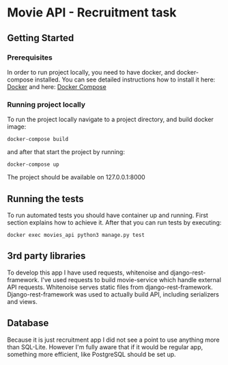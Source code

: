 # Movie API - Recruitment task 

## Getting Started


### Prerequisites

In order to run project locally, you need to have docker, and docker-compose installed.
You can see detailed instructions how to install it here: [Docker](https://docs.docker.com/install/) and here: [Docker Compose](https://docs.docker.com/compose/install/)

### Running project locally

To run the project locally navigate to a project directory, and build docker image: 

```
docker-compose build
```

and after that start the project by running:

```
docker-compose up
```

The project should be available on 127.0.0.1:8000
## Running the tests

To run automated tests you should have container up and running. First section explains how to achieve it.
After that you can run tests by executing:
```
docker exec movies_api python3 manage.py test
```

## 3rd party libraries

To develop this app I have used requests, whitenoise and django-rest-framework. I've used requests to build movie-service which handle external API requests. Whitenoise serves static files from django-rest-framework. Django-rest-framework was used to actually build API, including serializers and views.

## Database
Because it is just recruitment app I did not see a point to use anything more than SQL-Lite. However I'm fully aware that if it would be regular app, something more efficient, like PostgreSQL should be set up.